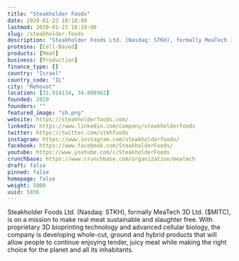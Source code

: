 ```yaml
---
title: "Steakholder Foods"
date: 2020-01-23 18:10:00
lastmod: 2020-01-23 18:10:00
slug: /steakholder-foods
description: "Steakholder Foods Ltd. (Nasdaq: STKH), formally MeaTech 3D Ltd. ($MITC), is on a mission to make real meat sustainable and slaughter free. With proprietary 3D bioprinting technology and advanced cellular biology, the company is developing whole-cut, ground and hybrid products that will allow people to continue enjoying tender, juicy meat while making the right choice for the planet and all its inhabitants."
proteins: [Cell-Based]
products: [Meat]
business: [Production]
finance_type: []
country: "Israel"
country_code: "IL"
city: "Rehovot"
location: [31.914134, 34.808962]
founded: 2019
founders: ""
featured_image: "sh.png"
website: https://steakholderfoods.com/
linkedin: https://www.linkedin.com/company/steakholderfoods
twitter: https://twitter.com/stkhfoods
instagram: https://www.instagram.com/steakholderfoods/
facebook: https://www.facebook.com/SteakholderFoods/
youtube: https://www.youtube.com/c/SteakholderFoods
crunchbase: https://www.crunchbase.com/organization/meatech
draft: false
pinned: false
homepage: false
weight: 5000
uuid: 5836
---
```

Steakholder Foods Ltd. (Nasdaq: STKH), formally MeaTech 3D Ltd. ($MITC), is on a mission to make real meat sustainable and slaughter free. With proprietary 3D bioprinting technology and advanced cellular biology, the company is developing whole-cut, ground and hybrid products that will allow people to continue enjoying tender, juicy meat while making the right choice for the planet and all its inhabitants.
